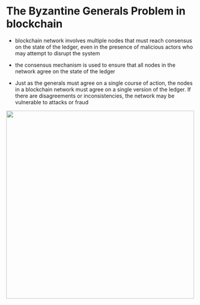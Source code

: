  

# The Byzantine Generals Problem in blockchain
<p>


- blockchain network involves multiple nodes that must reach consensus on the state of the ledger, even in the presence of malicious actors who may attempt to disrupt the system

- the consensus mechanism is used to ensure that all nodes in the network agree on the state of the ledger

- Just as the generals must agree on a single course of action, the nodes in a blockchain network must agree on a single version of the ledger. If there are disagreements or inconsistencies, the network may be vulnerable to attacks or fraud


</p>
  <div>
    <img border="rounded"  src="/generals.webp" width="500"  >
</div>